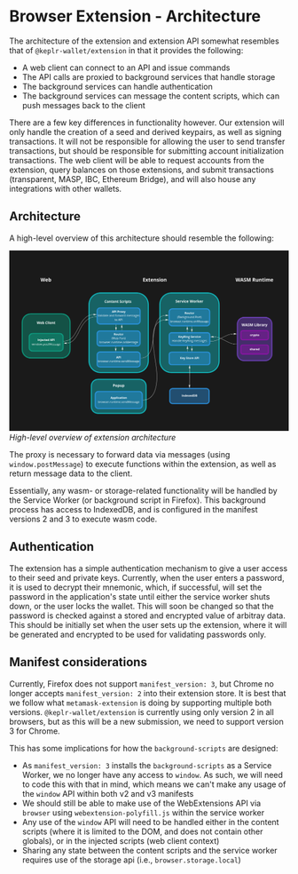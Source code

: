 # Browser Extension - Architecture

The architecture of the extension and extension API somewhat resembles that of `@keplr-wallet/extension` in that it provides the following:

- A web client can connect to an API and issue commands
- The API calls are proxied to background services that handle storage
- The background services can handle authentication
- The background services can message the content scripts, which can push messages back to the client

There are a few key differences in functionality however. Our extension will only handle the creation of a seed and derived keypairs, as well as signing transactions.
It will not be responsible for allowing the user to send transfer transactions, but should be responsible for submitting account initialization transactions. The
web client will be able to request accounts from the extension, query balances on those extensions, and submit transactions (transparent, MASP, IBC, Ethereum Bridge), and will also
house any integrations with other wallets.

## Architecture

A high-level overview of this architecture should resemble the following:

![Architectural Overview](./images/extension-architecture-overview.png)
_High-level overview of extension architecture_

The proxy is necessary to forward data via messages (using `window.postMessage`) to execute functions within the extension, as well as return message data to the client.

Essentially, any wasm- or storage-related functionality will be handled by the Service Worker (or background script in Firefox). This background process has access to IndexedDB,
and is configured in the manifest versions 2 and 3 to execute wasm code.

## Authentication

The extension has a simple authentication mechanism to give a user access to their seed and private keys. Currently, when the user enters a password, it is used to
decrypt their mnemonic, which, if successful, will set the password in the application's state until either the service worker shuts down, or the user locks the wallet.
This will soon be changed so that the password is checked against a stored and encrypted value of arbitray data. This should be initially set when the user sets up the extension,
where it will be generated and encrypted to be used for validating passwords only.

## Manifest considerations

Currently, Firefox does not support `manifest_version: 3`, but Chrome no longer accepts `manifest_version: 2` into their extension store. It is best that we follow what `metamask-extension`
is doing by supporting multiple both versions. `@keplr-wallet/extension` is currently using only version 2 in all browsers, but as this will be a new submission, we need to support version 3 for Chrome.

This has some implications for how the `background-scripts` are designed:

- As `manifest_version: 3` installs the `background-scripts` as a Service Worker, we no longer have any access to `window`. As such, we will need to code this with that in mind, which means
  we can't make any usage of the `window` API within both v2 and v3 manifests
- We should still be able to make use of the WebExtensions API via `browser` using `webextension-polyfill.js` within the service worker
- Any use of the `window` API will need to be handled either in the content scripts (where it is limited to the DOM, and does not contain other globals), or in the injected scripts (web client context)
- Sharing any state between the content scripts and the service worker requires use of the storage api (i.e., `browser.storage.local`)
